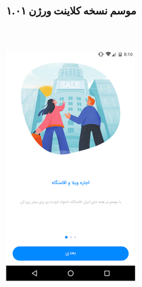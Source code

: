 #   موسم نسخه کلاینت ورژن ۱.۰۱
#  
<br/>
<br/>
<br/>
<img src="src/mosem_client (1).png"   width="350"/>
 
